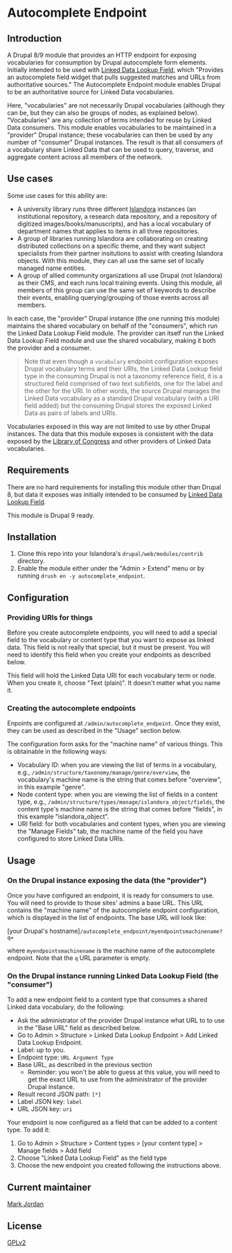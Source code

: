 # Autocomplete Endpoint

## Introduction

A Drupal 8/9 module that provides an HTTP endpoint for exposing vocabularies for consumption by Drupal autocomplete form elements. Initially intended to be used with [Linked Data Lookup Field](https://drupal.org/project/linked_data_field), which "Provides an autocomplete field widget that pulls suggested matches and URLs from authoritative sources." The Autocomplete Endpoint module enables Drupal to be an authoritative source for Linked Data vocabularies.

Here, "vocabularies" are not necessarily Drupal vocabularies (although they can be, but they can also be groups of nodes, as explained below). "Vocabularies" are any collection of terms intended for reuse by Linked Data consumers. This module enables vocabularies to be maintained in a "provider" Drupal instance; these vocabularies can then be used by any number of "consumer" Drupal instances. The result is that all consumers of a vocabulary share Linked Data that can be used to query, traverse, and aggregate content across all members of the network.

## Use cases

Some use cases for this ability are:

* A university library runs three different [Islandora](https://islandora.ca) instances (an institutional repository, a research data repository, and a repository of digitized images/books/manuscripts), and has a local vocabulary of department names that applies to items in all three repositories.
* A group of libraries running Islandora are collaborating on creating distributed collections on a specific theme, and they want subject specialists from their partner insitutions to assist with creating Islandora objects. With this module, they can all use the same set of locally managed name entities.
* A group of allied community organizations all use Drupal (not Islandora) as their CMS, and each runs local training events. Using this module, all members of this group can use the same set of keywords to describe their events, enabling querying/grouping of those events across all members.

In each case, the "provider" Drupal instance (the one running this module) maintains the shared vocabulary on behalf of the "consumers", which run the Linked Data Lookup Field module. The provider can itself run the Linked Data Lookup Field module and use the shared vocabulary, making it both the provider and a consumer.


> Note that even though a `vocabulary` endpoint configuration exposes Drupal vocabulary terms and their URIs, the Linked Data Lookup field type in the consuming Drupal is not a taxonomy reference field, it is a structured field comprised of two text subfields, one for the label and the other for the URI. In other words, the source Drupal manages the Linked Data vocabulary as a standard Drupal vocabulary (with a URI field added) but the consuming Drupal stores the exposed Linked Data as pairs of labels and URIs.

Vocabularies exposed in this way are not limited to use by other Drupal instances. The data that this module exposes is consistent with the data exposed by the [Library of Congress](http://id.loc.gov/) and other providers of Linked Data vocabularies.

## Requirements

There are no hard requirements for installing this module other than Drupal 8, but data it exposes was initially intended to be consumed by [Linked Data Lookup Field](https://drupal.org/project/linked_data_field).

This module is Drupal 9 ready.

## Installation

1. Clone this repo into your Islandora's `drupal/web/modules/contrib` directory.
1. Enable the module either under the "Admin > Extend" menu or by running `drush en -y autocomplete_endpoint`.

## Configuration

### Providing URIs for things

Before you create autocomplete endpoints, you will need to add a special field to the vocabulary or content type that you want to expose as linked data. This field is not really that special, but it must be present. You will need to identify this field when you create your endpoints as described below.

This field will hold the Linked Data URI for each vocabulary term or node. When you create it, choose "Text (plain)". It doesn't matter what you name it.

### Creating the autocomplete endpoints

Enpoints are configured at `/admin/autocomplete_endpoint`. Once they exist, they can be used as described in the "Usage" section below.

The configuration form asks for the "machine name" of various things. This is obtainable in the following ways:

* Vocabulary ID: when you are viewing the list of terms in a vocabulary, e.g., `/admin/structure/taxonomy/manage/genre/overview`, the vocabulary's machine name is the string that comes before "overview", in this example "genre".
* Node content type: when you are viewing the list of fields in a content type, e.g., `/admin/structure/types/manage/islandora_object/fields`, the content type's machine name is the string that comes before "fields", in this example "islandora_object".
* URI field: for both vocabularies and content types, when you are viewing the "Manage Fields" tab, the machine name of the field you have configured to store Linked Data URIs.

## Usage

### On the Drupal instance exposing the data (the "provider")

Once you have configured an endpoint, it is ready for consumers to use. You will need to provide to those sites' admins a base URL. This URL contains the "machine name" of the autocomplete endpoint configuration, which is displayed in the list of endpoints. The base URL will look like:

[your Drupal's hostname]`/autocomplete_endpoint/myendpointsmachinename?q=`

where `myendpointsmachinename` is the machine name of the autocomplete endpoint. Note that the `q` URL parameter is empty.

### On the Drupal instance running Linked Data Lookup Field (the "consumer")

To add a new endpoint field to a content type that consumes a shared Linked data vocabulary, do the following:

* Ask the administrator of the provider Drupal instance what URL to to use in the "Base URL" field as described below.
* Go to Admin > Structure > Linked Data Lookup Endpoint > Add Linked Data Lookup Endpoint.
* Label: up to you.
* Endpoint type: `URL Argument Type`
* Base URL, as described in the previous section
   * Reminder: you won't be able to guess at this value, you will need to get the exact URL to use from the administrator of the provider Drupal instance.
* Result record JSON path: `[*]`
* Label JSON key: `label`
* URL JSON key: `uri`

Your endpoint is now configured as a field that can be added to a content type. To add it:

1. Go to Admin > Structure > Content types > [your content type] > Manage fields > Add field
1. Choose "Linked Data Lookup Field" as the field type
1. Choose the new endpoint you created following the instructions above.

## Current maintainer

[Mark Jordan](https://github.com/mjordan)

## License

[GPLv2](http://www.gnu.org/licenses/gpl-2.0.txt)
